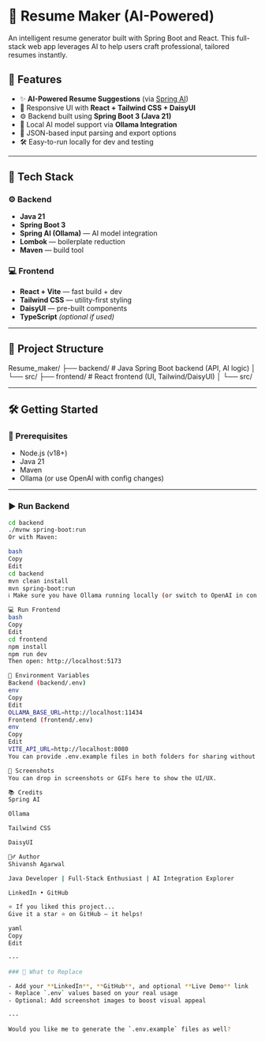 # 📝 Resume Maker (AI-Powered)

An intelligent resume generator built with Spring Boot and React. This full-stack web app leverages AI to help users craft professional, tailored resumes instantly.

## 📌 Features

- ✨ **AI-Powered Resume Suggestions** (via [Spring AI](https://docs.spring.io/spring-ai/docs/))
- 🎨 Responsive UI with **React + Tailwind CSS + DaisyUI**
- ⚙️ Backend built using **Spring Boot 3 (Java 21)**
- 🧠 Local AI model support via **Ollama Integration**
- 📄 JSON-based input parsing and export options
- 🛠️ Easy-to-run locally for dev and testing

---

## 🧠 Tech Stack

### ⚙️ Backend
- **Java 21**
- **Spring Boot 3**
- **Spring AI (Ollama)** — AI model integration
- **Lombok** — boilerplate reduction
- **Maven** — build tool

### 💻 Frontend
- **React + Vite** — fast build + dev
- **Tailwind CSS** — utility-first styling
- **DaisyUI** — pre-built components
- **TypeScript** *(optional if used)*

---

## 📁 Project Structure

Resume_maker/
├── backend/ # Java Spring Boot backend (API, AI logic)
│ └── src/
├── frontend/ # React frontend (UI, Tailwind/DaisyUI)
│ └── src/


---

## 🛠️ Getting Started

### 🧩 Prerequisites

- Node.js (v18+)
- Java 21
- Maven
- Ollama (or use OpenAI with config changes)

---

### ▶️ Run Backend

```bash
cd backend
./mvnw spring-boot:run
Or with Maven:

bash
Copy
Edit
cd backend
mvn clean install
mvn spring-boot:run
ℹ️ Make sure you have Ollama running locally (or switch to OpenAI in config).

💻 Run Frontend
bash
Copy
Edit
cd frontend
npm install
npm run dev
Then open: http://localhost:5173

🔐 Environment Variables
Backend (backend/.env)
env
Copy
Edit
OLLAMA_BASE_URL=http://localhost:11434
Frontend (frontend/.env)
env
Copy
Edit
VITE_API_URL=http://localhost:8080
You can provide .env.example files in both folders for sharing without secrets.

📸 Screenshots
You can drop in screenshots or GIFs here to show the UI/UX.

📚 Credits
Spring AI

Ollama

Tailwind CSS

DaisyUI

🙋‍♂️ Author
Shivansh Agarwal

Java Developer | Full-Stack Enthusiast | AI Integration Explorer

LinkedIn • GitHub

⭐️ If you liked this project...
Give it a star ⭐️ on GitHub — it helps!

yaml
Copy
Edit

---

### 🔄 What to Replace

- Add your **LinkedIn**, **GitHub**, and optional **Live Demo** link
- Replace `.env` values based on your real usage
- Optional: Add screenshot images to boost visual appeal

---

Would you like me to generate the `.env.example` files as well?
